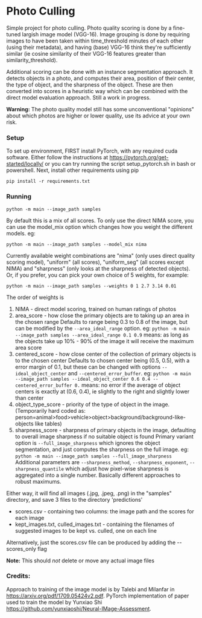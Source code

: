 # Photo Culling
Simple project for photo culling. Photo quality scoring is done by a fine-tuned largish image model (VGG-16). Image grouping is done 
by requiring images to have been taken within time_threshold minutes of each other (using their metadata), and having (base) VGG-16 think they're
sufficiently similar (ie cosine similarity of their VGG-16 features greater than similarity_threshold). 

Additional scoring can be done with an instance segmentation approach. It detects objects in a photo, and computes their area, position of their center,
the type of object, and the sharpness of the object. These are then converted into scores in a heuristic way which can be combined with the direct model 
evaluation approach. Still a work in progress.

**Warning:** The photo quality model still has some unconventional "opinions" about which photos are higher or lower quality, use its advice at your own risk.

### Setup
To set up environment, FIRST install PyTorch, with any required cuda software. Either follow the instructions at 
https://pytorch.org/get-started/locally/ or you can try running the script setup_pytorch.sh in bash or powershell.
Next, install other requirements using pip

``
pip install -r requirements.txt
``

### Running

``
python -m main --image_path samples
``

By default this is a mix of all scores. To only use the direct NIMA score, you can use the model_mix option which changes
how you weight the different models. eg: 

``
python -m main --image_path samples --model_mix nima
``

Currently available weight combinations are 
"nima" (only uses direct quality scoring model), "uniform" (all scores), "uniform_seg" (all scores except NIMA) and "sharpness" (only looks 
at the sharpness of detected objects). Or, if you prefer, you can pick your own 
choice of 5 weights, for example:

``
python -m main --image_path samples --weights 0 1 2.7 3.14 0.01
``

The order of weights is 
1. NIMA - direct model scoring, trained on human ratings of photos
2. area_score - how close the primary objects are to taking up an area in the chosen range
         Defaults to range being 0.3 to 0.8 of the image, but can be modified by the `--area_ideal_range` option.
       eg: `python -m main  --image_path samples --area_ideal_range 0.1 0.9`
       means: as long as the objects take up 10% - 90% of the image it will receive the maximum area score
4. centered_score - how close center of the collection of primary objects is to the chosen center
         Defaults to chosen center being (0.5, 0.5), with a error margin of 0.1, but these can be changed with options `--ideal_object_center` and `--centered_error_buffer`.
         eg: `python -m main --image_path samples --ideal_object_center 0.6 0.4 --centered_error_buffer 0.`
         means: no error if the average of object centers is exactly at (0.6, 0.4), ie slightly to the right and slightly lower than center
6. object_type_score - priority of the type of object in the image. (Temporarily hard coded as: person=animal>food>vehicle>object>background/background-like-objects like tables)
7. sharpness_score - sharpness of primary objects in the image, defaulting to overall image sharpness if no suitable object is found
          Primary variant option is `--full_image_sharpness` which ignores the object segmentation, and just computes the sharpness on the full image.
          eg: `python -m main --image_path samples --full_image_sharpness`
          Additional parameters are `--sharpness_method`, `--sharpness_exponent`, `--sharpness_quantile` which adjust how pixel-wise sharpness is aggregated into a single number.
           Basically different approaches to robust maximums.

Either way, it will find all images (.jpg, .jpeg, .png) in the "samples" directory, and save 3 files to the directory
'predictions'
- scores.csv - containing two columns: the image path and the scores for each image 
- kept_images.txt, culled_images.txt - containing the filenames of suggested images to be kept vs. culled, one on each line

Alternatively, just the scores.csv file can be produced by adding the --scores_only flag

**Note:** This should *not* delete or move any actual image files

### Credits:
Approach to training of the image model is by Talebi and Milanfar in https://arxiv.org/pdf/1709.05424v2.pdf.
PyTorch implementation of paper used to train the model by Yunxiao Shi https://github.com/yunxiaoshi/Neural-IMage-Assessment.
